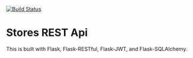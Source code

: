 [![Build Status](https://travis-ci.org/NynkeVollema/stores-rest-api-test.svg?branch=master)](https://travis-ci.org/NynkeVollema/stores-rest-api-test)

# Stores REST Api

This is built with Flask, Flask-RESTful, Flask-JWT, and Flask-SQLAlchemy.


